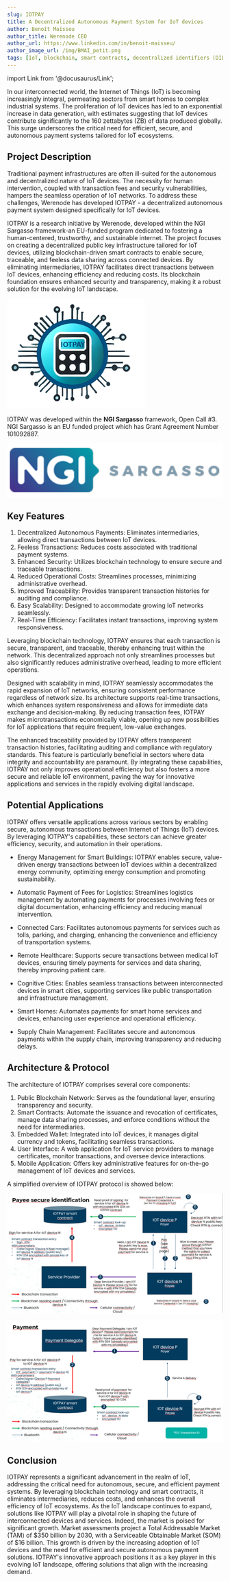 ```yaml
---
slug: IOTPAY
title: A Decentralized Autonomous Payment System for IoT devices
author: Benoît Maïsseu
author_title: Werenode CEO
author_url: https://www.linkedin.com/in/benoit-maisseu/
author_image_url: /img/BMAI_petit.png
tags: [IoT, blockchain, smart contracts, decentralized identifiers (DID), verification certificates (VC), payment, device management]
---
```


import Link from '@docusaurus/Link';


In our interconnected world, the Internet of Things (IoT) is becoming increasingly integral, permeating sectors from smart homes to complex industrial systems. The proliferation of IoT devices has led to an exponential increase in data generation, with estimates suggesting that IoT devices contribute significantly to the 160 zettabytes (ZB) of data produced globally. This surge underscores the critical need for efficient, secure, and autonomous payment systems tailored for IoT ecosystems.

## Project Description

Traditional payment infrastructures are often ill-suited for the autonomous and decentralized nature of IoT devices. The necessity for human intervention, coupled with transaction fees and security vulnerabilities, hampers the seamless operation of IoT networks. To address these challenges, Werenode has developed IOTPAY - a decentralized autonomous payment system designed specifically for IoT devices.

IOTPAY is a research initiative by Werenode, developed within the NGI Sargasso framework-an EU-funded program dedicated to fostering a human-centered, trustworthy, and sustainable internet. The project focuses on creating a decentralized public key infrastructure tailored for IoT devices, utilizing blockchain-driven smart contracts to enable secure, traceable, and feeless data sharing across connected devices. By eliminating intermediaries, IOTPAY facilitates direct transactions between IoT devices, enhancing efficiency and reducing costs. Its blockchain foundation ensures enhanced security and transparency, making it a robust solution for the evolving IoT landscape.

<a href="https://werenode.com/" target="_blank" rel="noopener noreferrer">
    <img src="/img/logo_IOTPAY.png"></img>
</a>

IOTPAY was developed within the **NGI Sargasso** framework, Open Call #3. NGI Sargasso is an EU funded project which has Grant Agreement Number 101092887.

<a href="https://ngisargasso.eu/" target="_blank" rel="noopener">
    <img src="/img/Sargasso.png"></img>
</a>

## Key Features

1) Decentralized Autonomous Payments: Eliminates intermediaries, allowing direct transactions between IoT devices.
2) Feeless Transactions: Reduces costs associated with traditional payment systems.
3) Enhanced Security: Utilizes blockchain technology to ensure secure and traceable transactions.
4) Reduced Operational Costs: Streamlines processes, minimizing administrative overhead.
5) Improved Traceability: Provides transparent transaction histories for auditing and compliance.
6) Easy Scalability: Designed to accommodate growing IoT networks seamlessly.
7) Real-Time Efficiency: Facilitates instant transactions, improving system responsiveness.

Leveraging blockchain technology, IOTPAY ensures that each transaction is secure, transparent, and traceable, thereby enhancing trust within the network. This decentralized approach not only streamlines processes but also significantly reduces administrative overhead, leading to more efficient operations.

Designed with scalability in mind, IOTPAY seamlessly accommodates the rapid expansion of IoT networks, ensuring consistent performance regardless of network size. Its architecture supports real-time transactions, which enhances system responsiveness and allows for immediate data exchange and decision-making. By reducing transaction fees, IOTPAY makes microtransactions economically viable, opening up new possibilities for IoT applications that require frequent, low-value exchanges.

The enhanced traceability provided by IOTPAY offers transparent transaction histories, facilitating auditing and compliance with regulatory standards. This feature is particularly beneficial in sectors where data integrity and accountability are paramount. By integrating these capabilities, IOTPAY not only improves operational efficiency but also fosters a more secure and reliable IoT environment, paving the way for innovative applications and services in the rapidly evolving digital landscape.

## Potential Applications

IOTPAY offers versatile applications across various sectors by enabling secure, autonomous transactions between Internet of Things (IoT) devices. By leveraging IOTPAY's capabilities, these sectors can achieve greater efficiency, security, and automation in their operations.

- Energy Management for Smart Buildings: IOTPAY enables secure, value-driven energy transactions between IoT devices within a decentralized energy community, optimizing energy consumption and promoting sustainability.

- Automatic Payment of Fees for Logistics: Streamlines logistics management by automating payments for processes involving fees or digital documentation, enhancing efficiency and reducing manual intervention.

- Connected Cars: Facilitates autonomous payments for services such as tolls, parking, and charging, enhancing the convenience and efficiency of transportation systems.

- Remote Healthcare: Supports secure transactions between medical IoT devices, ensuring timely payments for services and data sharing, thereby improving patient care.

- Cognitive Cities: Enables seamless transactions between interconnected devices in smart cities, supporting services like public transportation and infrastructure management.

- Smart Homes: Automates payments for smart home services and devices, enhancing user experience and operational efficiency.

- Supply Chain Management: Facilitates secure and autonomous payments within the supply chain, improving transparency and reducing delays.

## Architecture & Protocol

The architecture of IOTPAY comprises several core components:

1) Public Blockchain Network: Serves as the foundational layer, ensuring transparency and security.
2) Smart Contracts: Automate the issuance and revocation of certificates, manage data sharing processes, and enforce conditions without the need for intermediaries.
3) Embedded Wallet: Integrated into IoT devices, it manages digital currency and tokens, facilitating seamless transactions.
4) User Interface: A web application for IoT service providers to manage certificates, monitor transactions, and oversee device interactions.
5) Mobile Application: Offers key administrative features for on-the-go management of IoT devices and services.

A simplified overview of IOTPAY protocol is showed below:

<img src="/img/IOTPAY_protocol1.png"></img>

<img src="/img/IOTPAY_protocol2.png"></img>


## Conclusion

IOTPAY represents a significant advancement in the realm of IoT, addressing the critical need for autonomous, secure, and efficient payment systems. By leveraging blockchain technology and smart contracts, it eliminates intermediaries, reduces costs, and enhances the overall efficiency of IoT ecosystems. As the IoT landscape continues to expand, solutions like IOTPAY will play a pivotal role in shaping the future of interconnected devices and services. Indeed, the market is poised for significant growth. Market assessments project a Total Addressable Market (TAM) of $350 billion by 2030, with a Serviceable Obtainable Market (SOM) of $16 billion. This growth is driven by the increasing adoption of IoT devices and the need for efficient and secure autonomous payment solutions. IOTPAY's innovative approach positions it as a key player in this evolving IoT landscape, offering solutions that align with the increasing demand.
